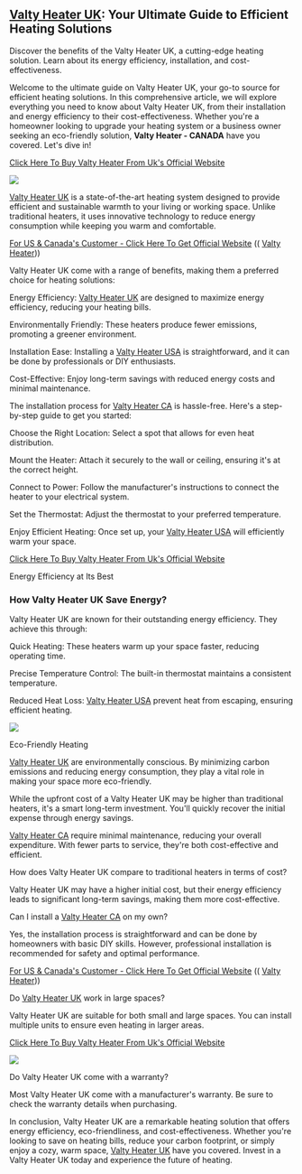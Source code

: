 [Valty Heater UK](https://snoppymart.com/valty-heater-uk/): Your Ultimate Guide to Efficient Heating Solutions
--------------------------------------------------------------------------------------------------------------

Discover the benefits of the Valty Heater UK, a cutting-edge heating solution. Learn about its energy efficiency, installation, and cost-effectiveness.

Welcome to the ultimate guide on Valty Heater UK, your go-to source for efficient heating solutions. In this comprehensive article, we will explore everything you need to know about Valty Heater UK, from their installation and energy efficiency to their cost-effectiveness. Whether you're a homeowner looking to upgrade your heating system or a business owner seeking an eco-friendly solution, **Valty Heater - CANADA** have you covered. Let's dive in!

[Click Here To Buy Valty Heater From Uk's Official Website](https://snoppymart.com/take-valty-heater-uk)

[![](https://blogger.googleusercontent.com/img/b/R29vZ2xl/AVvXsEihIi98LHaMA7CfFPC12y2O-n9bFRQhDGx3H42mHzWbAX3QwmQ0WI5BBxIs-f2CvhkUt6DpuF8_ecSAyMbgLmGxkma1fJFLewLywSjwTzNeFqm2FXINmZxjXs7ZdPFQ1BtDyPP6xFJUU2Dq7JodRBvh6BvLRVOpvxqrcrbF9Rwj_jcxyFNKuuqwH2Bs_3zx/w640-h166/Screenshot%20(1419).png)](https://snoppymart.com/take-valty-heater-uk)

[Valty Heater UK](https://snoppymart.com/valty-heater-uk/) is a state-of-the-art heating system designed to provide efficient and sustainable warmth to your living or working space. Unlike traditional heaters, it uses innovative technology to reduce energy consumption while keeping you warm and comfortable.

[For US & Canada's Customer - Click Here To Get Official Website](https://snoppymart.com/valty-heater/) (( [Valty Heater](https://snoppymart.com/valty-heater/)))

Valty Heater UK come with a range of benefits, making them a preferred choice for heating solutions:

Energy Efficiency: [Valty Heater UK](https://snoppymart.com/valty-heater-uk/) are designed to maximize energy efficiency, reducing your heating bills.

Environmentally Friendly: These heaters produce fewer emissions, promoting a greener environment.

Installation Ease: Installing a [Valty Heater USA](https://snoppymart.com/valty-heater/) is straightforward, and it can be done by professionals or DIY enthusiasts.

Cost-Effective: Enjoy long-term savings with reduced energy costs and minimal maintenance.

The installation process for [Valty Heater CA](https://snoppymart.com/valty-heater/) is hassle-free. Here's a step-by-step guide to get you started:

Choose the Right Location: Select a spot that allows for even heat distribution.

Mount the Heater: Attach it securely to the wall or ceiling, ensuring it's at the correct height.

Connect to Power: Follow the manufacturer's instructions to connect the heater to your electrical system.

Set the Thermostat: Adjust the thermostat to your preferred temperature.

Enjoy Efficient Heating: Once set up, your [Valty Heater USA](https://snoppymart.com/valty-heater/) will efficiently warm your space.

[Click Here To Buy Valty Heater From Uk's Official Website](https://snoppymart.com/take-valty-heater-uk)

Energy Efficiency at Its Best

### How Valty Heater UK Save Energy?

Valty Heater UK are known for their outstanding energy efficiency. They achieve this through:

Quick Heating: These heaters warm up your space faster, reducing operating time.

Precise Temperature Control: The built-in thermostat maintains a consistent temperature.

Reduced Heat Loss: [Valty Heater USA](https://snoppymart.com/valty-heater/) prevent heat from escaping, ensuring efficient heating.

[![](https://blogger.googleusercontent.com/img/b/R29vZ2xl/AVvXsEjK0vfOgluEyoY1NagvkZbVKNee3rlBhzkDB-18pORJu7ShtZSyhyHab3fmY8LmB9JKgT2f23GjTnZru4vrVpc0ieklo5L0e1dc-HP28FmmoQjyBxALPvk5u8axIZ_-9gcGg4A0D6eMgsSA6zS5Q9tWDZ1IqIIkBK8Y_kPs0qVMFvGSX1FRoGgEb87Lx5W2/w640-h378/Screenshot%20(1420).png)](https://blogger.googleusercontent.com/img/b/R29vZ2xl/AVvXsEjK0vfOgluEyoY1NagvkZbVKNee3rlBhzkDB-18pORJu7ShtZSyhyHab3fmY8LmB9JKgT2f23GjTnZru4vrVpc0ieklo5L0e1dc-HP28FmmoQjyBxALPvk5u8axIZ_-9gcGg4A0D6eMgsSA6zS5Q9tWDZ1IqIIkBK8Y_kPs0qVMFvGSX1FRoGgEb87Lx5W2/s1665/Screenshot%20(1420).png)

Eco-Friendly Heating

[Valty Heater UK](https://snoppymart.com/valty-heater-uk/) are environmentally conscious. By minimizing carbon emissions and reducing energy consumption, they play a vital role in making your space more eco-friendly.

While the upfront cost of a Valty Heater UK may be higher than traditional heaters, it's a smart long-term investment. You'll quickly recover the initial expense through energy savings.

[Valty Heater CA](https://snoppymart.com/valty-heater/) require minimal maintenance, reducing your overall expenditure. With fewer parts to service, they're both cost-effective and efficient.

How does Valty Heater UK compare to traditional heaters in terms of cost?

Valty Heater UK may have a higher initial cost, but their energy efficiency leads to significant long-term savings, making them more cost-effective.

Can I install a [Valty Heater CA](https://snoppymart.com/valty-heater/) on my own?

Yes, the installation process is straightforward and can be done by homeowners with basic DIY skills. However, professional installation is recommended for safety and optimal performance.

[For US & Canada's Customer - Click Here To Get Official Website](https://snoppymart.com/valty-heater/) (( [Valty Heater](https://snoppymart.com/valty-heater/)))

Do [Valty Heater UK](https://snoppymart.com/valty-heater-uk/) work in large spaces?

Valty Heater UK are suitable for both small and large spaces. You can install multiple units to ensure even heating in larger areas.

[Click Here To Buy Valty Heater From Uk's Official Website](https://snoppymart.com/take-valty-heater-uk)

[![](https://blogger.googleusercontent.com/img/b/R29vZ2xl/AVvXsEgTACI6f33nhjE4Ne8IxJA-fAMkETgzF82rcYsJxZOW86SlbyKiPYxJFVnH47J9SRfcshm-g49oMSv6ccsw8GddraErIPWzHaxihs85oQzxh6D9418C5GyVpN68uTjlobUwh7xQwv4TEJnSUwNl7a2S-0pWFOn33iOOhlUtGRa0P8L3QBByLomaBL8R960L/w640-h424/Screenshot%20(1421).png)](https://blogger.googleusercontent.com/img/b/R29vZ2xl/AVvXsEgTACI6f33nhjE4Ne8IxJA-fAMkETgzF82rcYsJxZOW86SlbyKiPYxJFVnH47J9SRfcshm-g49oMSv6ccsw8GddraErIPWzHaxihs85oQzxh6D9418C5GyVpN68uTjlobUwh7xQwv4TEJnSUwNl7a2S-0pWFOn33iOOhlUtGRa0P8L3QBByLomaBL8R960L/s1615/Screenshot%20(1421).png)

Do Valty Heater UK come with a warranty?

Most Valty Heater UK come with a manufacturer's warranty. Be sure to check the warranty details when purchasing.

In conclusion, Valty Heater UK are a remarkable heating solution that offers energy efficiency, eco-friendliness, and cost-effectiveness. Whether you're looking to save on heating bills, reduce your carbon footprint, or simply enjoy a cozy, warm space, [Valty Heater UK](https://snoppymart.com/valty-heater-uk/) have you covered. Invest in a Valty Heater UK today and experience the future of heating.
